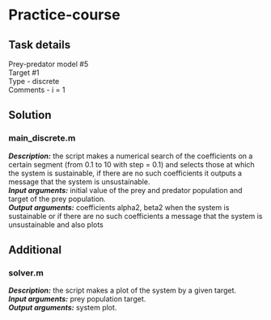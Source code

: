 # Practice-course
## Task details
Prey-predator model #5 \
Target #1 \
Type - discrete \
Comments - i = 1
## Solution
### main_discrete.m
***Description:*** the script makes a numerical search of the coefficients on a certain segment (from 0.1 to 10 with step = 0.1) and selects those at which the system is sustainable, if there are no such coefficients it outputs a message that the system is unsustainable. \
***Input arguments:*** initial value of the prey and predator population and target of the prey population. \
***Output arguments:*** coefficients alpha2, beta2 when the system is sustainable or if there are no such coefficients a message that the system is unsustainable and also plots
## Additional
### solver.m
***Description:*** the script makes a plot of the system by a given target. \
***Input arguments:*** prey population target. \
***Output arguments:*** system plot.
